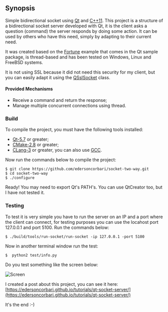 ## Synopsis

Simple bidirectional socket using [Qt](https://www.qt.io/) and [C++11](https://isocpp.org/wiki/faq/cpp11). This project is 
a structure of a bidirectional socket server developed with Qt, it is the client asks a question (command) the server 
responds by doing some action. It can be used by others who have this need, simply by adapting to their current need.

It was created based on the [Fortune](http://doc.qt.io/qt-5/qtnetwork-fortuneserver-example.html) example that comes 
in the Qt sample package, is thread-based and has been tested on Windows, Linux and FreeBSD systems.

It is not using SSL because it did not need this security for my client, but you can easily adapt it 
using the [QSslSocket](http://doc.qt.io/qt-5/qsslsocket.html) class.


#### Provided Mechanisms ####

 * Receive a command and return the response;
 * Manage multiple concurrent connections using thread.
 
 ### Build ###
 
To compile the project, you must have the following tools installed:

* [Qt-5.7](https://www.qt.io/download/) or greater;
* [CMake-2.8](https://cmake.org/) or greater;
* [CLang-3](https://clang.llvm.org/) or greater, you can also use [GCC](https://gcc.gnu.org/).

Now run the commands below to compile the project:

```shell
$ git clone https://github.com/edersoncorbari/socket-two-way.git
$ cd socket-two-way
$ ./configure
```

Ready! You may need to export Qt's PATH's. You can use QtCreator too, but I have not tested it.

 ### Testing ###
 
 To test it is very simple you have to run the server on an IP and a port where the client can connect, 
 for testing purposes you can use the locahost port 127.0.0.1 and port 5100. Run the commands below:
 
```shell
$ ./build/tools/run-socket/run-socket -ip 127.0.0.1 -port 5100
```

Now in another terminal window run the test:

```shell
$  python2 test/info.py
```

Do you test something like the screen below:

![Screen](https://raw.github.com/edersoncorbari/socket-two-way/master/doc/server-test.png)

I created a post about this project, you can see it here: [https://edersoncorbari.github.io/tutorials/qt-socket-server/](https://edersoncorbari.github.io/tutorials/qt-socket-server/)

It's the end :-)
